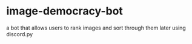# image-democracy-bot
a bot that allows users to rank images and sort through them later using discord.py
